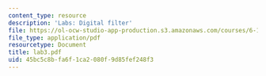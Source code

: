 ```yaml
---
content_type: resource
description: 'Labs: Digital filter'
file: https://ol-ocw-studio-app-production.s3.amazonaws.com/courses/6-111-introductory-digital-systems-laboratory-fall-2002/45bc5c8bfa6f1ca2080f9d85fef248f3_lab3.pdf
file_type: application/pdf
resourcetype: Document
title: lab3.pdf
uid: 45bc5c8b-fa6f-1ca2-080f-9d85fef248f3
---
```

